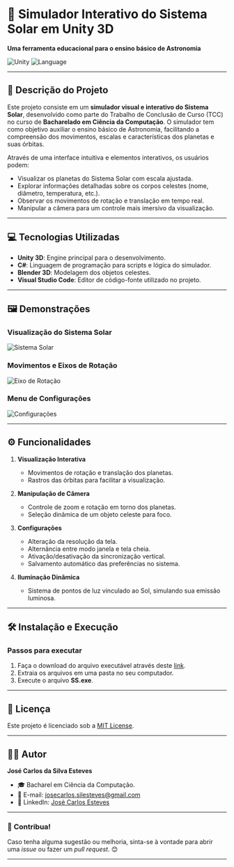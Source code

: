 # 🌌 **Simulador Interativo do Sistema Solar em Unity 3D**  
**Uma ferramenta educacional para o ensino básico de Astronomia**  

![Unity](https://img.shields.io/badge/Engine-Unity3D-blue) ![Language](https://img.shields.io/badge/Language-C%23-blue)  

---

## 🚀 **Descrição do Projeto**  
Este projeto consiste em um **simulador visual e interativo do Sistema Solar**, desenvolvido como parte do Trabalho de Conclusão de Curso (TCC) no curso de **Bacharelado em Ciência da Computação**. O simulador tem como objetivo auxiliar o ensino básico de Astronomia, facilitando a compreensão dos movimentos, escalas e características dos planetas e suas órbitas.

Através de uma interface intuitiva e elementos interativos, os usuários podem:  
- Visualizar os planetas do Sistema Solar com escala ajustada.  
- Explorar informações detalhadas sobre os corpos celestes (nome, diâmetro, temperatura, etc.).  
- Observar os movimentos de rotação e translação em tempo real.  
- Manipular a câmera para um controle mais imersivo da visualização.

---

## 💻 **Tecnologias Utilizadas**  
- **Unity 3D**: Engine principal para o desenvolvimento.  
- **C#**: Linguagem de programação para scripts e lógica do simulador.  
- **Blender 3D**: Modelagem dos objetos celestes.  
- **Visual Studio Code**: Editor de código-fonte utilizado no projeto.

---

## 🖼 **Demonstrações**  

### **Visualização do Sistema Solar**  
![Sistema Solar](link-da-imagem-ou-gif)

### **Movimentos e Eixos de Rotação**  
![Eixo de Rotação](link-da-imagem-ou-gif)

### **Menu de Configurações**  
![Configurações](link-da-imagem-ou-gif)

---

## ⚙️ **Funcionalidades**  
1. **Visualização Interativa**  
   - Movimentos de rotação e translação dos planetas.  
   - Rastros das órbitas para facilitar a visualização.  

2. **Manipulação de Câmera**  
   - Controle de zoom e rotação em torno dos planetas.  
   - Seleção dinâmica de um objeto celeste para foco.  

3. **Configurações**  
   - Alteração da resolução da tela.  
   - Alternância entre modo janela e tela cheia.  
   - Ativação/desativação da sincronização vertical.  
   - Salvamento automático das preferências no sistema.  

4. **Iluminação Dinâmica**  
   - Sistema de pontos de luz vinculado ao Sol, simulando sua emissão luminosa.  

---

## 🛠️ **Instalação e Execução**  

### **Passos para executar**  
1. Faça o download do arquivo executável através deste [link](https://drive.google.com/file/d/1yKUY93GETQC6vYJIpKnLUSNAiW39h8-f/view?usp=drive_link).  
2. Extraia os arquivos em uma pasta no seu computador.  
3. Execute o arquivo **SS.exe**.  

---

## 📜 **Licença**  
Este projeto é licenciado sob a [MIT License](https://opensource.org/licenses/MIT).

---

## 👨‍💻 **Autor**  
**José Carlos da Silva Esteves**  
- 🎓 Bacharel em Ciência da Computação.  
- 📧 E-mail: [josecarlos.silesteves@gmail.com](josecarlos.silesteves@gmail.com)  
- 🔗 LinkedIn: [José Carlos Esteves](https://www.linkedin.com/in/josecarlosesteves/)  

---

### 🌟 **Contribua!**  
Caso tenha alguma sugestão ou melhoria, sinta-se à vontade para abrir uma *issue* ou fazer um *pull request*. 😊  

---
